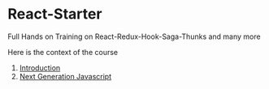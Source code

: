 # React-Starter

Full Hands on Training on React-Redux-Hook-Saga-Thunks and many more

Here is the context of the course

1. [Introduction](./notes/01-Intro.md)
2. [Next Generation Javascript](./notes/02-Next%20Gen%20Javascript.md)